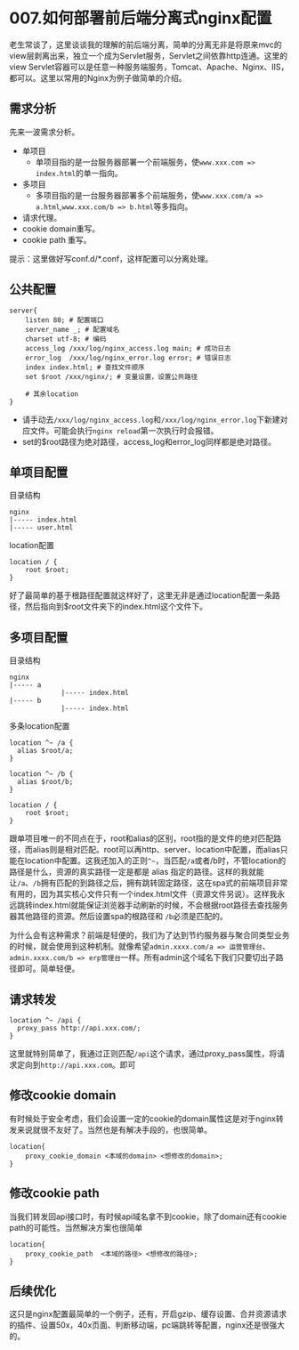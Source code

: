 # 007.如何部署前后端分离式nginx配置

老生常谈了，这里谈谈我的理解的前后端分离，简单的分离无非是将原来mvc的view层剥离出来，独立一个成为Servlet服务，Servlet之间依靠http连通。这里的view Servlet容器可以是任意一种服务端服务，Tomcat、Apache、Nginx、IIS，都可以。这里以常用的Nginx为例子做简单的介绍。

## 需求分析

先来一波需求分析。

- 单项目
  - 单项目指的是一台服务器部署一个前端服务，使`www.xxx.com => index.html`的单一指向。
- 多项目
  - 多项目指的是一台服务器部署多个前端服务，使`www.xxx.com/a => a.html`,`www.xxx.com/b => b.html`等多指向。
- 请求代理。
- cookie domain重写。
- cookie path 重写。

提示：这里做好写conf.d/*.conf，这样配置可以分离处理。

## 公共配置

```nginx
server{
	listen 80; # 配置端口
	server_name _; # 配置域名
	charset utf-8; # 编码
	access_log /xxx/log/nginx_access.log main; # 成功日志
	error_log  /xxx/log/nginx_error.log error; # 错误日志
	index index.html; # 查找文件顺序
	set $root /xxx/nginx/; # 变量设置，设置公共路径
  
	# 其余location
}
```

- 请手动去`/xxx/log/nginx_access.log`和`/xxx/log/nginx_error.log`下新建对应文件。可能会执行`nginx reload`第一次执行时会报错。
- set的$root路径为绝对路径，access_log和error_log同样都是绝对路径。

## 单项目配置

目录结构

```text
nginx
|----- index.html
|----- user.html
```

location配置

```nginx
location / {
	root $root;
}
```

好了最简单的基于根路径配置就这样好了，这里无非是通过location配置一条路径，然后指向到$root文件夹下的index.html这个文件下。

## 多项目配置

目录结构

```text
nginx
|----- a
			 |----- index.html
|----- b
			 |----- index.html
```

多条location配置

```nginx
location ^~ /a {
  alias $root/a;
}

location ^~ /b {
  alias $root/b;
}

location / {
	root $root;
}
```

跟单项目唯一的不同点在于，root和alias的区别，root指的是文件的绝对匹配路径，而alias则是相对匹配。root可以再http、server、location中配置，而alias只能在location中配置。这我还加入的正则`^~`，当匹配`/a`或者/b时，不管location的路径是什么，资源的真实路径一定是都是 alias 指定的路径。这样的我就能让`/a`、`/b`拥有匹配的到路径之后，拥有跳转固定路径，这在spa式的前端项目非常有用的，因为其实核心文件只有一个index.html文件（资源文件另说）。这样我永远跳转index.html就能保证浏览器手动刷新的时候，不会根据root路径去查找服务器其他路径的资源。然后设置spa的根路径和 `/b`必须是匹配的。

为什么会有这种需求？前端是轻便的，我们为了达到节约服务器与聚合同类型业务的时候，就会使用到这种机制。就像希望`admin.xxxx.com/a => 运营管理台`、`admin.xxxx.com/b => erp管理台`一样。所有admin这个域名下我们只要切出子路径即可。简单轻便。

## 请求转发

```nginx
location ^~ /api {
  proxy_pass http://api.xxx.com/;
}
```

这里就特别简单了，我通过正则匹配`/api`这个请求，通过proxy_pass属性，将请求定向到`http://api.xxx.com`。即可

## 修改cookie domain

有时候处于安全考虑，我们会设置一定的cookie的domain属性这是对于nginx转发来说就很不友好了。当然也是有解决手段的，也很简单。

```nginx
location{
	proxy_cookie_domain <本域的domain> <想修改的domain>;
}
```

## 修改cookie path

当我们转发回api接口时，有时候api域名拿不到cookie，除了domain还有cookie path的可能性。当然解决方案也很简单

```nginx
location{
	proxy_cookie_path  <本域的路径> <想修改的路径>;
}
```

## 后续优化

这只是nginx配置最简单的一个例子，还有，开启gzip、缓存设置、合并资源请求的插件、设置50x，40x页面、判断移动端，pc端跳转等配置，nginx还是很强大的。